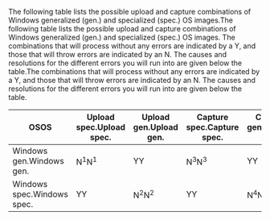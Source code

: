 <span data-ttu-id="c13ac-101">The following table lists the possible upload and capture combinations of Windows generalized (gen.) and specialized (spec.) OS images.</span><span class="sxs-lookup"><span data-stu-id="c13ac-101">The following table lists the possible upload and capture combinations of Windows generalized (gen.) and specialized (spec.) OS images.</span></span> <span data-ttu-id="c13ac-102">The combinations that will process without any errors are indicated by a Y, and those that will throw errors are indicated by an N. The causes and resolutions for the different errors you will run into are given below the table.</span><span class="sxs-lookup"><span data-stu-id="c13ac-102">The combinations that will process without any errors are indicated by a Y, and those that will throw errors are indicated by an N. The causes and resolutions for the different errors you will run into are given below the table.</span></span>

| <span data-ttu-id="c13ac-103">OS</span><span class="sxs-lookup"><span data-stu-id="c13ac-103">OS</span></span> | <span data-ttu-id="c13ac-104">Upload spec.</span><span class="sxs-lookup"><span data-stu-id="c13ac-104">Upload spec.</span></span> | <span data-ttu-id="c13ac-105">Upload gen.</span><span class="sxs-lookup"><span data-stu-id="c13ac-105">Upload gen.</span></span> | <span data-ttu-id="c13ac-106">Capture spec.</span><span class="sxs-lookup"><span data-stu-id="c13ac-106">Capture spec.</span></span> | <span data-ttu-id="c13ac-107">Capture gen.</span><span class="sxs-lookup"><span data-stu-id="c13ac-107">Capture gen.</span></span> |
| --- | --- | --- | --- | --- |
| <span data-ttu-id="c13ac-108">Windows gen.</span><span class="sxs-lookup"><span data-stu-id="c13ac-108">Windows gen.</span></span> |<span data-ttu-id="c13ac-109">N<sup>1</sup></span><span class="sxs-lookup"><span data-stu-id="c13ac-109">N<sup>1</sup></span></span> |<span data-ttu-id="c13ac-110">Y</span><span class="sxs-lookup"><span data-stu-id="c13ac-110">Y</span></span> |<span data-ttu-id="c13ac-111">N<sup>3</sup></span><span class="sxs-lookup"><span data-stu-id="c13ac-111">N<sup>3</sup></span></span> |<span data-ttu-id="c13ac-112">Y</span><span class="sxs-lookup"><span data-stu-id="c13ac-112">Y</span></span> |
| <span data-ttu-id="c13ac-113">Windows spec.</span><span class="sxs-lookup"><span data-stu-id="c13ac-113">Windows spec.</span></span> |<span data-ttu-id="c13ac-114">Y</span><span class="sxs-lookup"><span data-stu-id="c13ac-114">Y</span></span> |<span data-ttu-id="c13ac-115">N<sup>2</sup></span><span class="sxs-lookup"><span data-stu-id="c13ac-115">N<sup>2</sup></span></span> |<span data-ttu-id="c13ac-116">Y</span><span class="sxs-lookup"><span data-stu-id="c13ac-116">Y</span></span> |<span data-ttu-id="c13ac-117">N<sup>4</sup></span><span class="sxs-lookup"><span data-stu-id="c13ac-117">N<sup>4</sup></span></span> |


